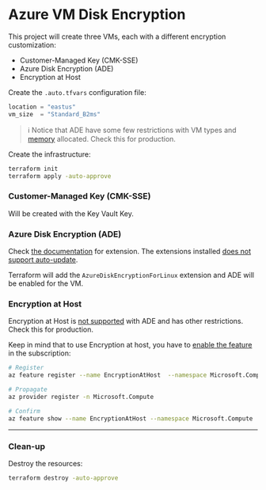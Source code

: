 # Azure VM Disk Encryption

This project will create three VMs, each with a different encryption customization:

- Customer-Managed Key (CMK-SSE)
- Azure Disk Encryption (ADE)
- Encryption at Host

Create the `.auto.tfvars` configuration file:

```terraform
location = "eastus"
vm_size  = "Standard_B2ms"
```

> ℹ️ Notice that ADE have some few restrictions with VM types and [memory][1] allocated. Check this for production.

Create the infrastructure:

```sh
terraform init
terraform apply -auto-approve
```

### Customer-Managed Key (CMK-SSE)

Will be created with the Key Vault Key.

### Azure Disk Encryption (ADE)

Check [the documentation][5] for extension. The extensions installed [does not support auto-update][4].

Terraform will add the `AzureDiskEncryptionForLinux` extension and ADE will be enabled for the VM.

### Encryption at Host

Encryption at Host is [not supported][3] with ADE and has other restrictions. Check this for production.

Keep in mind that to use Encryption at host, you have to [enable the feature][2] in the subscription:

```sh
# Register
az feature register --name EncryptionAtHost  --namespace Microsoft.Compute

# Propagate
az provider register -n Microsoft.Compute

# Confirm
az feature show --name EncryptionAtHost --namespace Microsoft.Compute
```

---

### Clean-up

Destroy the resources:

```sh
terraform destroy -auto-approve
```

[1]: https://learn.microsoft.com/en-us/azure/virtual-machines/linux/disk-encryption-overview#memory-requirements
[2]: https://learn.microsoft.com/en-us/azure/virtual-machines/disks-enable-host-based-encryption-portal?tabs=azure-cli
[3]: https://learn.microsoft.com/en-us/azure/virtual-machines/disks-enable-host-based-encryption-portal?tabs=azure-cli#restrictions
[4]: https://learn.microsoft.com/en-us/azure/virtual-machines/automatic-extension-upgrade
[5]: https://learn.microsoft.com/en-us/azure/virtual-machines/extensions/azure-disk-enc-linux
